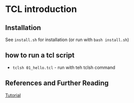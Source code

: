 # TCL introduction


## Installation

See `install.sh` for installation (or run with `bash install.sh`)

## how to run a tcl script

- `tclsh 01_hello.tcl` - run with teh tclsh command

## References and Further Reading

[Tutorial](https://www.tcl.tk/man/tcl8.5/tutorial/Tcl0.html)
